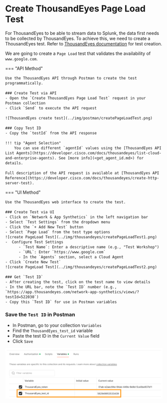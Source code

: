 # Create ThousandEyes Page Load Test

For ThousandEyes to be able to stream data to Splunk, the data first needs to be collected by ThousandEyes. To achieve this, we
need to create a ThousandEyes test.
Refer to [ThousandEyes documentation](https://docs.thousandeyes.com/product-documentation/tests) for test creation.

We are going to create a `Page Load` test that validates the availability of `www.google.com`.

=== "API Method"

    Use the ThousandEyes API through Postman to create the test programmatically.
    
    ### Create Test via API
    - Open the `Create ThousandEyes Page Load Test` request in your Postman collection
    - Click `Send` to execute the API request
    
    ![ThousandEyes create test](../img/postman/createPageLoadTest.png)
    
    ### Copy Test ID
    - Copy the `testId` from the API response
    
    !!! tip "Agent Selection"
        You can use different `agentId` values using the [ThousandEyes API List Agents](https://developer.cisco.com/docs/thousandeyes/list-cloud-and-enterprise-agents). See [more info](<get_agent_id.md>) for details.

    Full description of the API request is available at [ThousandEyes API Reference](https://developer.cisco.com/docs/thousandeyes/create-http-server-test).

=== "UI Method"

    Use the ThousandEyes web interface to create the test.
    
    ### Create Test via UI
    - Click on `Network & App Synthetics` in the left navigation bar
    - Select `Test Settings` from the dropdown menu
    - Click the `+ Add New Test` button
    - Select `Page Load` from the test type options
    ![create PageLoad Test](../img/thousandeyes/createPageLoadTest1.png)
    -  Configure Test Settings
          - `Test Name`: Enter a descriptive name (e.g., "Test Workshop")
          - `URL`: Enter `https://www.google.com`
          - In the `Agents` section, select a Cloud Agent
    - Click `Create New Test`
    ![create PageLoad Test](../img/thousandeyes/createPageLoadTest2.png)

    ### Get `Test ID`
    - After creating the test, click on the test name to view details
    - In the URL bar, note the `Test ID` number (e.g., `https://app.thousandeyes.com/network-app-synthetics/views/?testId=522030`)
    - Copy this `Test ID` for use in Postman variables

### Save the `Test ID` in Postman
- In Postman, go to your collection `Variables`
- Find the `ThousandEyes_test_id` variable
- Paste the test ID in the `Current Value` field
- Click `Save`

![ThousandEyes test id variable](../img/postman/testId.png)
